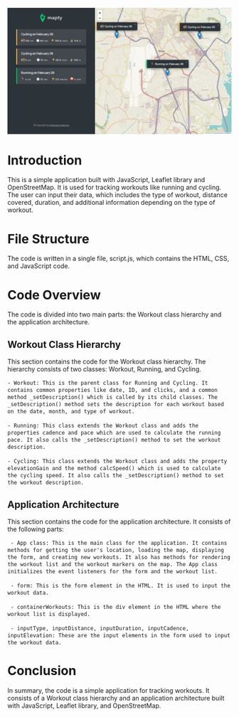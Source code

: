 ![screenshot](./img/screenshot.png)
# Introduction
  This is a simple application built with JavaScript, Leaflet library and OpenStreetMap. It is used for tracking workouts like running and cycling. The user can input their data, which includes the type of workout, distance covered, duration, and additional information depending on the type of workout.

# File Structure

The code is written in a single file, script.js, which contains the HTML, CSS, and JavaScript code.

# Code Overview
The code is divided into two main parts: the Workout class hierarchy and the application architecture.

## Workout Class Hierarchy

This section contains the code for the Workout class hierarchy. The hierarchy consists of two classes: Workout, Running, and Cycling.

    - Workout: This is the parent class for Running and Cycling. It contains common properties like date, ID, and clicks, and a common method _setDescription() which is called by its child classes. The _setDescription() method sets the description for each workout based on the date, month, and type of workout.

    - Running: This class extends the Workout class and adds the properties cadence and pace which are used to calculate the running pace. It also calls the _setDescription() method to set the workout description.

    - Cycling: This class extends the Workout class and adds the property elevationGain and the method calcSpeed() which is used to calculate the cycling speed. It also calls the _setDescription() method to set the workout description.

## Application Architecture

This section contains the code for the application architecture. It consists of the following parts:

     - App class: This is the main class for the application. It contains methods for getting the user's location, loading the map, displaying the form, and creating new workouts. It also has methods for rendering the workout list and the workout markers on the map. The App class initializes the event listeners for the form and the workout list.

     - form: This is the form element in the HTML. It is used to input the workout data.

     - containerWorkouts: This is the div element in the HTML where the workout list is displayed.

     - inputType, inputDistance, inputDuration, inputCadence, inputElevation: These are the input elements in the form used to input the workout data.

# Conclusion

In summary, the code is a simple application for tracking workouts. It consists of a Workout class hierarchy and an application architecture built with JavaScript, Leaflet library, and OpenStreetMap.